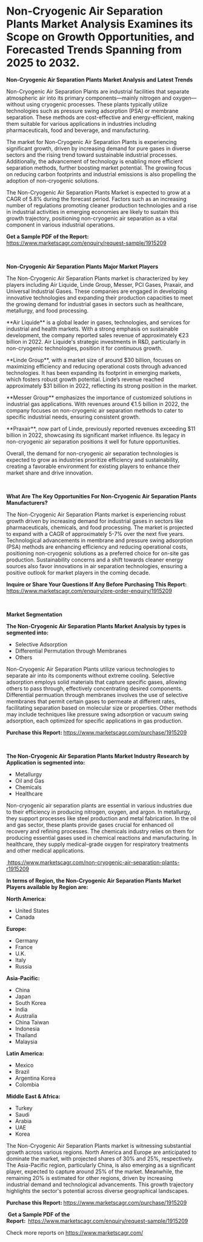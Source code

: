 <p><h1>Non-Cryogenic Air Separation Plants Market Analysis Examines its Scope on Growth Opportunities, and Forecasted Trends Spanning from 2025 to 2032.</h1></p><p><strong>Non-Cryogenic Air Separation Plants Market Analysis and Latest Trends</strong></p>
<p><p>Non-Cryogenic Air Separation Plants are industrial facilities that separate atmospheric air into its primary components—mainly nitrogen and oxygen—without using cryogenic processes. These plants typically utilize technologies such as pressure swing adsorption (PSA) or membrane separation. These methods are cost-effective and energy-efficient, making them suitable for various applications in industries including pharmaceuticals, food and beverage, and manufacturing.</p><p>The market for Non-Cryogenic Air Separation Plants is experiencing significant growth, driven by increasing demand for pure gases in diverse sectors and the rising trend toward sustainable industrial processes. Additionally, the advancement of technology is enabling more efficient separation methods, further boosting market potential. The growing focus on reducing carbon footprints and industrial emissions is also propelling the adoption of non-cryogenic solutions.</p><p>The Non-Cryogenic Air Separation Plants Market is expected to grow at a CAGR of 5.8% during the forecast period. Factors such as an increasing number of regulations promoting cleaner production technologies and a rise in industrial activities in emerging economies are likely to sustain this growth trajectory, positioning non-cryogenic air separation as a vital component in various industrial operations.</p></p>
<p><strong>Get a Sample PDF of the Report:&nbsp;</strong> <a href="https://www.marketscagr.com/enquiry/request-sample/1915209?utm_campaign=2097&utm_medium=2&utm_source=Github&utm_content=ia&utm_term=01032025&utm_id=non-cryogenic-air-separation-plants">https://www.marketscagr.com/enquiry/request-sample/1915209</a></p>
<p>&nbsp;</p>
<p><strong>Non-Cryogenic Air Separation Plants Major Market Players</strong></p>
<p><p>The Non-Cryogenic Air Separation Plants market is characterized by key players including Air Liquide, Linde Group, Messer, PCI Gases, Praxair, and Universal Industrial Gases. These companies are engaged in developing innovative technologies and expanding their production capacities to meet the growing demand for industrial gases in sectors such as healthcare, metallurgy, and food processing.</p><p>**Air Liquide** is a global leader in gases, technologies, and services for industrial and health markets. With a strong emphasis on sustainable development, the company reported sales revenue of approximately €23 billion in 2022. Air Liquide's strategic investments in R&D, particularly in non-cryogenic technologies, position it for continuous growth.</p><p>**Linde Group**, with a market size of around $30 billion, focuses on maximizing efficiency and reducing operational costs through advanced technologies. It has been expanding its footprint in emerging markets, which fosters robust growth potential. Linde’s revenue reached approximately $31 billion in 2022, reflecting its strong position in the market.</p><p>**Messer Group** emphasizes the importance of customized solutions in industrial gas applications. With revenues around €1.5 billion in 2022, the company focuses on non-cryogenic air separation methods to cater to specific industrial needs, ensuring consistent growth.</p><p>**Praxair**, now part of Linde, previously reported revenues exceeding $11 billion in 2022, showcasing its significant market influence. Its legacy in non-cryogenic air separation positions it well for future opportunities.</p><p>Overall, the demand for non-cryogenic air separation technologies is expected to grow as industries prioritize efficiency and sustainability, creating a favorable environment for existing players to enhance their market share and drive innovation.</p></p>
<p>&nbsp;</p>
<p><strong>What Are The Key Opportunities For Non-Cryogenic Air Separation Plants Manufacturers?</strong></p>
<p><p>The Non-Cryogenic Air Separation Plants market is experiencing robust growth driven by increasing demand for industrial gases in sectors like pharmaceuticals, chemicals, and food processing. The market is projected to expand with a CAGR of approximately 5-7% over the next five years. Technological advancements in membrane and pressure swing adsorption (PSA) methods are enhancing efficiency and reducing operational costs, positioning non-cryogenic solutions as a preferred choice for on-site gas production. Sustainability concerns and a shift towards cleaner energy sources also favor innovations in air separation technologies, ensuring a positive outlook for market players in the coming decade.</p></p>
<p><strong>Inquire or Share Your Questions If Any Before Purchasing This Report:</strong> <a href="https://www.marketscagr.com/enquiry/pre-order-enquiry/1915209?utm_campaign=2097&utm_medium=2&utm_source=Github&utm_content=ia&utm_term=01032025&utm_id=non-cryogenic-air-separation-plants">https://www.marketscagr.com/enquiry/pre-order-enquiry/1915209</a></p>
<p>&nbsp;</p>
<p><strong>Market Segmentation</strong></p>
<p><strong>The Non-Cryogenic Air Separation Plants Market Analysis by types is segmented into:</strong></p>
<p><ul><li>Selective Adsorption</li><li>Differential Permutation through Membranes</li><li>Others</li></ul></p>
<p><p>Non-Cryogenic Air Separation Plants utilize various technologies to separate air into its components without extreme cooling. Selective adsorption employs solid materials that capture specific gases, allowing others to pass through, effectively concentrating desired components. Differential permuation through membranes involves the use of selective membranes that permit certain gases to permeate at different rates, facilitating separation based on molecular size or properties. Other methods may include techniques like pressure swing adsorption or vacuum swing adsorption, each optimized for specific applications in gas production.</p></p>
<p><strong>Purchase this Report:&nbsp;</strong><a href="https://www.marketscagr.com/purchase/1915209?utm_campaign=2097&utm_medium=2&utm_source=Github&utm_content=ia&utm_term=01032025&utm_id=non-cryogenic-air-separation-plants">https://www.marketscagr.com/purchase/1915209</a></p>
<p>&nbsp;</p>
<p><strong>The Non-Cryogenic Air Separation Plants Market Industry Research by Application is segmented into:</strong></p>
<p><ul><li>Metallurgy</li><li>Oil and Gas</li><li>Chemicals</li><li>Healthcare</li></ul></p>
<p><p>Non-cryogenic air separation plants are essential in various industries due to their efficiency in producing nitrogen, oxygen, and argon. In metallurgy, they support processes like steel production and metal fabrication. In the oil and gas sector, these plants provide gases crucial for enhanced oil recovery and refining processes. The chemicals industry relies on them for producing essential gases used in chemical reactions and manufacturing. In healthcare, they supply medical-grade oxygen for respiratory treatments and other medical applications.</p></p>
<p><a href="https://www.marketscagr.com/non-cryogenic-air-separation-plants-r1915209?utm_campaign=2097&utm_medium=2&utm_source=Github&utm_content=ia&utm_term=01032025&utm_id=non-cryogenic-air-separation-plants">&nbsp;https://www.marketscagr.com/non-cryogenic-air-separation-plants-r1915209</a></p>
<p><strong>In terms of Region, the Non-Cryogenic Air Separation Plants Market Players available by Region are:</strong></p>
<p>
    <p> <strong> North America: </strong>
        <ul>
            <li>United States</li>
            <li>Canada</li>
        </ul>
        </p> 
    <p> <strong> Europe: </strong>
        <ul>
            <li>Germany</li>
            <li>France</li>
            <li>U.K.</li>
            <li>Italy</li>
            <li>Russia</li>
        </ul>
        </p> 
    <p> <strong> Asia-Pacific: </strong>
        <ul>
            <li>China</li>
            <li>Japan</li>
            <li>South Korea</li>
            <li>India</li>
            <li>Australia</li>
            <li>China Taiwan</li>
            <li>Indonesia</li>
            <li>Thailand</li>
            <li>Malaysia</li>
        </ul>
        </p> 
    <p> <strong> Latin America: </strong>
        <ul>
            <li>Mexico</li>
            <li>Brazil</li>
            <li>Argentina Korea</li>
            <li>Colombia</li>
        </ul>
        </p> 
    <p> <strong> Middle East & Africa: </strong>
        <ul>
            <li>Turkey</li>
            <li>Saudi</li>
            <li>Arabia</li>
            <li>UAE</li>
            <li>Korea</li>
        </ul>
    </p>
    </p>
<p><p>The Non-Cryogenic Air Separation Plants market is witnessing substantial growth across various regions. North America and Europe are anticipated to dominate the market, with projected shares of 30% and 25%, respectively. The Asia-Pacific region, particularly China, is also emerging as a significant player, expected to capture around 25% of the market. Meanwhile, the remaining 20% is estimated for other regions, driven by increasing industrial demand and technological advancements. This growth trajectory highlights the sector's potential across diverse geographical landscapes.</p></p>
<p><strong>Purchase this Report: </strong><a href="https://www.marketscagr.com/purchase/1915209?utm_campaign=2097&utm_medium=2&utm_source=Github&utm_content=ia&utm_term=01032025&utm_id=non-cryogenic-air-separation-plants">https://www.marketscagr.com/purchase/1915209</a></p>
<p>&nbsp;<strong>Get a Sample PDF of the Report:&nbsp;&nbsp;</strong><a href="https://www.marketscagr.com/enquiry/request-sample/1915209?utm_campaign=2097&utm_medium=2&utm_source=Github&utm_content=ia&utm_term=01032025&utm_id=non-cryogenic-air-separation-plants">https://www.marketscagr.com/enquiry/request-sample/1915209</a></p>
<p><strong></strong></p>
<p>Check more reports on <a href="https://www.marketscagr.com/?utm_campaign=2097&utm_medium=2&utm_source=Github&utm_content=ia&utm_term=01032025&utm_id=non-cryogenic-air-separation-plants">https://www.marketscagr.com/</a></p>